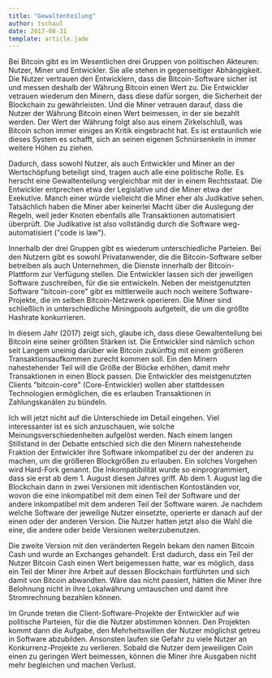 ```yaml
---
title: "Gewaltenteilung"
author: tschaul
date: 2017-08-31
template: article.jade
---
```


Bei Bitcoin gibt es im Wesentlichen drei Gruppen von politischen Akteuren: Nutzer, Miner und Entwickler. Sie alle stehen in gegenseitiger Abhängigkeit. Die Nutzer vertrauen den Entwicklern, dass die Bitcoin-Software sicher ist und messen deshalb der Währung Bitcoin einen Wert zu. Die Entwickler vetrauen wiederum den Minern, dass diese dafür sorgen, die Sicherheit der Blockchain zu gewährleisten. Und die Miner vetrauen darauf, dass die Nutzer der Währung Bitcoin einen Wert beimessen, in der sie bezahlt werden. Der Wert der Währung folgt also aus einem Zirkelschluß, was Bitcoin schon immer einiges an Kritik eingebracht hat. Es ist erstaunlich wie dieses System es schafft, sich an seinen eigenen Schnürsenkeln in immer weitere Höhen zu ziehen.

<span class="more"></span>

Dadurch, dass sowohl Nutzer, als auch Entwickler und Miner an der Wertschöpfung beteiligt sind, tragen auch alle eine politische Rolle. Es herscht eine Gewaltenteilung vergleichbar mit der in einem Rechtsstaat. Die Entwickler entprechen etwa der Legislative und die Miner etwa der Exekutive. Manch einer würde vielleicht die Miner eher als Judikative sehen. Tatsächlich haben die Miner aber keinerlei Macht über die Auslegung der Regeln, weil jeder Knoten ebenfalls alle Transaktionen automatisiert überprüft. Die Judikative ist also vollständig durch die Software weg-automatisiert ("code is law").

Innerhalb der drei Gruppen gibt es wiederum unterschiedliche Parteien. Bei den Nutzern gibt es sowohl Privatanwender, die die Bitcoin-Software selber betreiben als auch Unternehmen, die Dienste innerhalb der Bitcoin-Plattform zur Verfügung stellen. Die Entwickler lassen sich der jeweiligen Software zuschreiben, für die sie entwickeln. Neben der meistgenutzten Software "bitcoin-core" gibt es mittlerweile auch noch weitere Software-Projekte, die im selben Bitcoin-Netzwerk operieren. Die Miner sind schließlich in unterschiedliche Miningpools aufgeteilt, die um die größte Hashrate konkurrieren.

In diesem Jahr (2017) zeigt sich, glaube ich, dass diese Gewaltenteilung bei Bitcoin eine seiner größten Stärken ist. Die Entwickler sind nämlich schon seit Langem uneinig darüber wie Bitcoin zukünftig mit einem größeren Transaktionsaufkommen zurecht kommen soll. Ein den Minern nahestehender Teil will die Größe der Blöcke erhöhen, damit mehr Transaktionen in einen Block passen. Die Entwickler des meistgenutzten Clients "bitcoin-core" (Core-Entwickler) wollen aber stattdessen Technologien ermöglichen, die es erlauben Transaktionen in Zahlungskanälen zu bündeln. 

Ich will jetzt nicht auf die Unterschiede im Detail eingehen. Viel interessanter ist es sich anzuschauen, wie solche Meinungsverschiedenheiten aufgelöst werden. Nach einem langen Stillstand in der Debatte entschied sich die den Minern nahestehende Fraktion der Entwickler ihre Software inkompatibel zu der der anderen zu machen, um die größeren Blockgrößen zu erlauben. Ein solches Vorgehen wird Hard-Fork genannt. Die Inkompatibilität wurde so einprogrammiert, dass sie erst ab dem 1. August diesen Jahres griff. Ab dem 1. August lag die Blockchain dann in zwei Versionen mit identischen Kontoständen vor, wovon die eine inkompatibel mit dem einen Teil der Software und der andere inkompatibel mit dem anderen Teil der Software waren. Je nachdem welche Software der jeweilige Nutzer einsetzte, operierte er danach auf der einen oder der anderen Version. Die Nutzer hatten jetzt also die Wahl die eine, die andere oder beide Versionen weiterzubenutzen.

Die zweite Version mit den veränderten Regeln bekam den namen Bitcoin Cash und wurde an Exchanges gehandelt. Erst dadurch, dass ein Teil der Nutzer Bitcoin Cash einen Wert beigemessen hatte, war es möglich, dass ein Teil der Miner ihre Arbeit auf dessen Blockchain fortführten und sich damit von Bitcoin abwandten. Wäre das nicht passiert, hätten die Miner ihre Belohnung nicht in ihre Lokalwährung umtauschen und damit ihre Stromrechnung bezahlen können.

Im Grunde treten die Client-Software-Projekte der Entwickler auf wie politische Parteien, für die die Nutzer abstimmen können. Den Projekten kommt dann die Aufgabe, den Mehrheitswillen der Nutzer möglichst getreu in Software abzubilden. Ansonsten laufen sie Gefahr zu viele Nutzer an Konkurrenz-Projekte zu verlieren. Sobald die Nutzer dem jeweiligen Coin einen zu geringen Wert beimessen, können die Miner ihre Ausgaben nicht mehr begleichen und machen Verlust.
